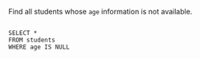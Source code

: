 Find all students whose `age` information is not available.

<codeblock language="sql" dbName="students1.db" type="lesson">
<code>
SELECT *
FROM students
WHERE age IS NULL
</code>
</codeblock>